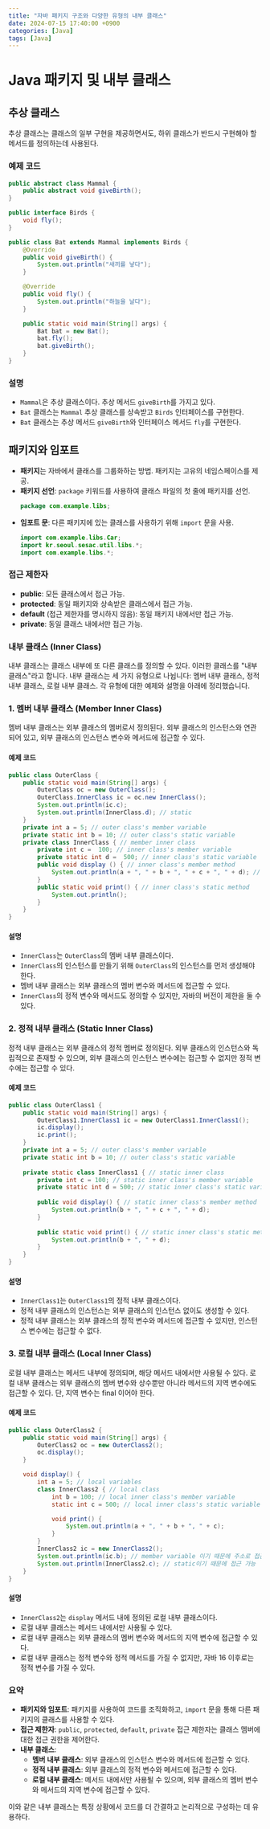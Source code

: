 ```yaml
---
title: "자바 패키지 구조와 다양한 유형의 내부 클래스"
date: 2024-07-15 17:40:00 +0900
categories: [Java]
tags: [Java]
---
```

# Java 패키지 및 내부 클래스

## 추상 클래스

추상 클래스는 클래스의 일부 구현을 제공하면서도, 하위 클래스가 반드시 구현해야 할 메서드를 정의하는데 사용된다.

### 예제 코드
```java
public abstract class Mammal {
    public abstract void giveBirth();
}

public interface Birds {
    void fly();
}

public class Bat extends Mammal implements Birds {
    @Override
    public void giveBirth() {
        System.out.println("새끼를 낳다");
    }

    @Override
    public void fly() {
        System.out.println("하늘을 날다");
    }

    public static void main(String[] args) {
        Bat bat = new Bat();
        bat.fly();
        bat.giveBirth();
    }
}
```

### 설명
- `Mammal`은 추상 클래스이다. 추상 메서드 `giveBirth`를 가지고 있다.
- `Bat` 클래스는 `Mammal` 추상 클래스를 상속받고 `Birds` 인터페이스를 구현한다.
- `Bat` 클래스는 추상 메서드 `giveBirth`와 인터페이스 메서드 `fly`를 구현한다.

## 패키지와 임포트

- **패키지**는 자바에서 클래스를 그룹화하는 방법. 패키지는 고유의 네임스페이스를 제공.
- **패키지 선언**: `package` 키워드를 사용하여 클래스 파일의 첫 줄에 패키지를 선언.
  ```java
  package com.example.libs;
  ```
- **임포트 문**: 다른 패키지에 있는 클래스를 사용하기 위해 `import` 문을 사용.
  ```java
  import com.example.libs.Car;
  import kr.seoul.sesac.util.libs.*;
  import com.example.libs.*;
  ```

### 접근 제한자

- **public**: 모든 클래스에서 접근 가능.
- **protected**: 동일 패키지와 상속받은 클래스에서 접근 가능.
- **default** (접근 제한자를 명시하지 않음): 동일 패키지 내에서만 접근 가능.
- **private**: 동일 클래스 내에서만 접근 가능.

### 내부 클래스 (Inner Class)

내부 클래스는 클래스 내부에 또 다른 클래스를 정의할 수 있다. 이러한 클래스를 "내부 클래스"라고 합니다. 내부 클래스는 세 가지 유형으로 나뉩니다: 멤버 내부 클래스, 정적 내부 클래스, 로컬 내부 클래스. 각 유형에 대한 예제와 설명을 아래에 정리했습니다.

### 1. 멤버 내부 클래스 (Member Inner Class)

멤버 내부 클래스는 외부 클래스의 멤버로서 정의된다. 외부 클래스의 인스턴스와 연관되어 있고, 외부 클래스의 인스턴스 변수와 메서드에 접근할 수 있다.

#### 예제 코드
```java
public class OuterClass {
    public static void main(String[] args) {
        OuterClass oc = new OuterClass();
        OuterClass.InnerClass ic = oc.new InnerClass();
        System.out.println(ic.c);
        System.out.println(InnerClass.d); // static
    }
    private int a = 5; // outer class's member variable
    private static int b = 10; // outer class's static variable
    private class InnerClass { // member inner class
        private int c =  100; // inner class's member variable
        private static int d =  500; // inner class's static variable
        public void display () { // inner class's member method
            System.out.println(a + ", " + b + ", " + c + ", " + d); // member는 static에 접근이 가능하다
        }
        public static void print() { // inner class's static method
            System.out.println();
        }
    }
}
```

#### 설명
- `InnerClass`는 `OuterClass`의 멤버 내부 클래스이다.
- `InnerClass`의 인스턴스를 만들기 위해 `OuterClass`의 인스턴스를 먼저 생성해야 한다.
- 멤버 내부 클래스는 외부 클래스의 멤버 변수와 메서드에 접근할 수 있다.
- `InnerClass`의 정적 변수와 메서드도 정의할 수 있지만, 자바의 버전이 제한을 둘 수 있다.

### 2. 정적 내부 클래스 (Static Inner Class)

정적 내부 클래스는 외부 클래스의 정적 멤버로 정의된다. 외부 클래스의 인스턴스와 독립적으로 존재할 수 있으며, 외부 클래스의 인스턴스 변수에는 접근할 수 없지만 정적 변수에는 접근할 수 있다.

#### 예제 코드
```java
public class OuterClass1 {
    public static void main(String[] args) {
        OuterClass1.InnerClass1 ic = new OuterClass1.InnerClass1();        
        ic.display();
        ic.print();
    }
    private int a = 5; // outer class's member variable
    private static int b = 10; // outer class's static variable
    
    private static class InnerClass1 { // static inner class
        private int c = 100; // static inner class's member variable
        private static int d = 500; // static inner class's static variable
        
        public void display() { // static inner class's member method
            System.out.println(b + ", " + c + ", " + d);
        }
        
        public static void print() { // static inner class's static method
            System.out.println(b + ", " + d);
        }
    }
}
```

#### 설명
- `InnerClass1`는 `OuterClass1`의 정적 내부 클래스이다.
- 정적 내부 클래스의 인스턴스는 외부 클래스의 인스턴스 없이도 생성할 수 있다.
- 정적 내부 클래스는 외부 클래스의 정적 변수와 메서드에 접근할 수 있지만, 인스턴스 변수에는 접근할 수 없다.

### 3. 로컬 내부 클래스 (Local Inner Class)

로컬 내부 클래스는 메서드 내부에 정의되며, 해당 메서드 내에서만 사용될 수 있다. 로컬 내부 클래스는 외부 클래스의 멤버 변수와 상수뿐만 아니라 메서드의 지역 변수에도 접근할 수 있다. 단, 지역 변수는 final 이어야 한다.

#### 예제 코드
```java
public class OuterClass2 {
    public static void main(String[] args) {
        OuterClass2 oc = new OuterClass2();
        oc.display();
    }

    void display() {
        int a = 5; // local variables
        class InnerClass2 { // local class
            int b = 100; // local inner class's member variable
            static int c = 500; // local inner class's static variable

            void print() {
                System.out.println(a + ", " + b + ", " + c);
            }
        }
        InnerClass2 ic = new InnerClass2();
        System.out.println(ic.b); // member variable 이기 때문에 주소로 접근
        System.out.println(InnerClass2.c); // static이기 때문에 접근 가능
    }
}
```

#### 설명
- `InnerClass2`는 `display` 메서드 내에 정의된 로컬 내부 클래스이다.
- 로컬 내부 클래스는 메서드 내에서만 사용될 수 있다.
- 로컬 내부 클래스는 외부 클래스의 멤버 변수와 메서드의 지역 변수에 접근할 수 있다.
- 로컬 내부 클래스는 정적 변수와 정적 메서드를 가질 수 없지만, 자바 16 이후로는 정적 변수를 가질 수 있다.

### 요약

- **패키지와 임포트**: 패키지를 사용하여 코드를 조직화하고, `import` 문을 통해 다른 패키지의 클래스를 사용할 수 있다.
- **접근 제한자**: `public`, `protected`, `default`, `private` 접근 제한자는 클래스 멤버에 대한 접근 권한을 제어한다.
- **내부 클래스**:
  - **멤버 내부 클래스**: 외부 클래스의 인스턴스 변수와 메서드에 접근할 수 있다.
  - **정적 내부 클래스**: 외부 클래스의 정적 변수와 메서드에 접근할 수 있다.
  - **로컬 내부 클래스**: 메서드 내에서만 사용될 수 있으며, 외부 클래스의 멤버 변수와 메서드의 지역 변수에 접근할 수 있다.

이와 같은 내부 클래스는 특정 상황에서 코드를 더 간결하고 논리적으로 구성하는 데 유용하다.
